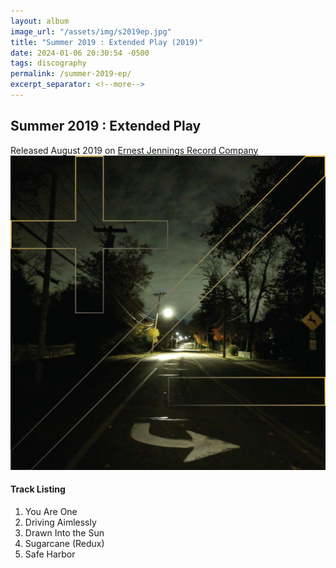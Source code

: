 ```yaml
---
layout: album
image_url: "/assets/img/s2019ep.jpg"
title: "Summer 2019 : Extended Play (2019)"
date: 2024-01-06 20:30:54 -0500
tags: discography
permalink: /summer-2019-ep/
excerpt_separator: <!--more-->
---
```


<!--more-->

## Summer 2019 : Extended Play

<div id="release-info">
    Released August 2019 on <a href="https://ejrc.com">Ernest Jennings Record Company</a>
</div>

<div id="container">
    <div id="artwork">
        <a href="/assets/img/s2019ep.jpg" alt="Full res version"><img src="/assets/img/s2019ep.jpg"/></a>
    </div>
    <div id="tracklist">
        <h4>Track Listing</h4>
        <ol>
            <li>You Are One</li>
            <li>Driving Aimlessly</li>
            <li>Drawn Into the Sun</li>
            <li>Sugarcane (Redux)</li>
            <li>Safe Harbor</li>
        </ol>
    </div>
</div>

